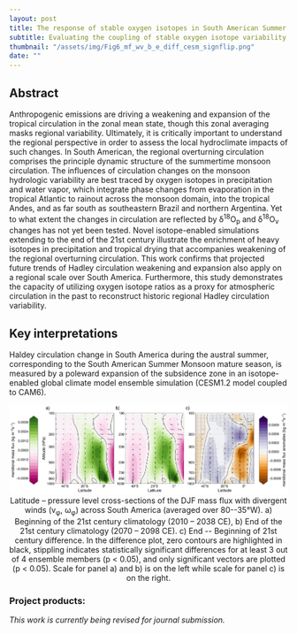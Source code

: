 ```yaml
---
layout: post
title: The response of stable oxygen isotopes in South American Summer Monsoon rainfall to variability of the local Hadley circulation and projections of subsidence-zone expansion
subtitle: Evaluating the coupling of stable oxygen isotope variability in the present and future with large-scale circulation change associated with the Hadley circulation. This project became Chapter IV of my doctoral thesis.
thumbnail: "/assets/img/Fig6_mf_wv_b_e_diff_cesm_signflip.png"
date: ""
---
```


## Abstract 
Anthropogenic emissions are driving a weakening and expansion of the tropical circulation in the zonal mean state, though this zonal averaging masks regional variability. Ultimately, it is critically important to understand the regional perspective in order to assess the local hydroclimate impacts of such changes. In South American, the regional overturning circulation comprises the principle dynamic structure of the summertime monsoon circulation. The influences of circulation changes on the monsoon hydrologic variability are best traced by oxygen isotopes in precipitation and water vapor, which integrate phase changes from evaporation in the tropical Atlantic to rainout across the monsoon domain, into the tropical Andes, and as far south as southeastern Brazil and northern Argentina. Yet to what extent the changes in circulation are reflected by &delta;<sup>18</sup>O<sub>p</sub> and &delta;<sup>18</sup>O<sub>v</sub> changes has not yet been tested. Novel isotope-enabled simulations extending to the end of the 21st century illustrate the enrichment of heavy isotopes in precipitation and tropical drying that accompanies weakening of the regional overturning circulation. This work confirms that projected future trends of Hadley circulation weakening and expansion also apply on a regional scale over South America. Furthermore, this study demonstrates the capacity of utilizing oxygen isotope ratios as a proxy for atmospheric circulation in the past to reconstruct historic regional Hadley circulation variability. 

## Key interpretations
Haldey circulation change in South America during the austral summer, corresponding to the South American Summer Monsoon mature season, is measured by a poleward expansion of the subsidence zone in an isotope-enabled global climate model ensemble simulation (CESM1.2 model coupled to CAM6).

<div align="center">
  <img src='/assets/img/Fig6_mf_wv_b_e_diff_cesm_signflip.png' width='600'>
   <figcaption>Latitude – pressure level cross-sections of the DJF mass flux with divergent winds (v<sub>&phi;</sub>,  ω<sub>&phi;</sub>) across South America (averaged over 80--35&deg;W). a) Beginning of the 21st century climatology (2010 – 2038 CE), b) End of the 21st century climatology (2070 – 2098 CE). c) End -- Beginning of 21st century difference. In the difference plot, zero contours are highlighted in black, stippling indicates statistically significant differences for at least 3 out of 4 ensemble members (p < 0.05), and only significant vectors are plotted (p < 0.05). Scale for panel a) and b) is on the left while scale for panel c) is on the right.</figcaption>
</div>

### Project products:
*This work is currently being revised for journal submission.*
